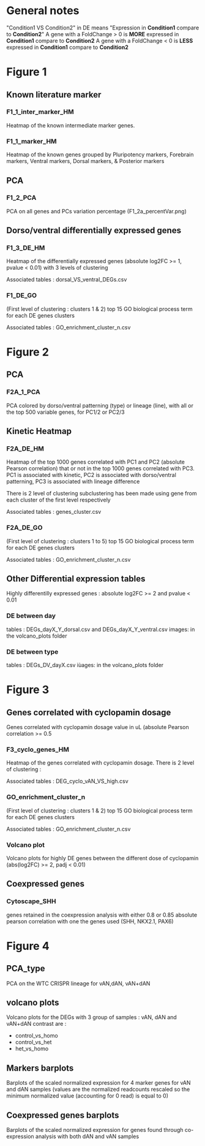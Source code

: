 # General notes
"Condition1 VS Condition2" in DE means "Expression in **Condition1** compare to **Condition2**"
A gene with a FoldChange > 0 is **MORE** expressed in **Condition1** compare to **Condition2**
A gene with a FoldChange < 0 is **LESS** expressed in **Condition1** compare to **Condition2**

# Figure 1

## Known literature marker
### F1_1_inter_marker_HM
Heatmap of the known intermediate marker genes.

### F1_1_marker_HM
Heatmap of the known genes grouped by Pluripotency markers, Forebrain markers, Ventral markers, Dorsal markers, & Posterior markers

## PCA
### F1_2_PCA
PCA on all genes and PCs variation percentage (F1_2a_percentVar.png)

## Dorso/ventral differentially expressed genes
### F1_3_DE_HM
Heatmap of the differentially expressed genes (absolute log2FC >= 1, pvalue < 0.01) with 3 levels of clustering

Associated tables : dorsal_VS_ventral_DEGs.csv

### F1_DE_GO
(First level of clustering : clusters 1 & 2) top 15 GO biological process term for each DE genes clusters

Associated tables : GO_enrichment_cluster_n.csv

# Figure 2

## PCA
### F2A_1_PCA
PCA colored by dorso/ventral patterning (type) or lineage (line), with all or the top 500 variable genes, for PC1/2 or PC2/3

## Kinetic Heatmap
### F2A_DE_HM
Heatmap of the top 1000 genes correlated with PC1 and PC2 (absolute Pearson correlation) that or not in the top 1000 genes correlated with PC3.
PC1 is associated with kinetic, PC2 is associated with dorso/ventral patterning, PC3 is associated with lineage difference

There is 2 level of clustering subclustering has been made using gene from each cluster of the first level respectively

Associated tables : genes_cluster.csv

### F2A_DE_GO
(First level of clustering : clusters 1 to 5) top 15 GO biological process term for each DE genes clusters

Associated tables : GO_enrichment_cluster_n.csv

## Other Differential expression tables
Highly differentilly expressed genes : absolute log2FC >= 2 and pvalue < 0.01

### DE between day
tables : DEGs_dayX_Y_dorsal.csv and DEGs_dayX_Y_ventral.csv
images: in the volcano_plots folder

### DE between type
tables : DEGs_DV_dayX.csv
iùages: in the volcano_plots folder

# Figure 3
## Genes correlated with cyclopamin dosage
Genes correlated with cyclopamin dosage value in uL (absolute Pearson correlation >= 0.5
### F3_cyclo_genes_HM
Heatmap of the genes correlated with cyclopamin dosage.
There is 2 level of clustering : 

Associated tables : DEG_cyclo_vAN_VS_high.csv

### GO_enrichment_cluster_n
(First level of clustering : clusters 1 & 2) top 15 GO biological process term for each DE genes clusters

Associated tables : GO_enrichment_cluster_n.csv

### Volcano plot
Volcano plots for highly DE genes between the different dose of cyclopamin (abs(log2FC) >= 2, padj < 0.01)

## Coexpressed genes
### Cytoscape_SHH
genes retained in the coexpression analysis with either 0.8 or 0.85 absolute pearson correlation with one the genes used (SHH, NKX2.1, PAX6)

# Figure 4
## PCA_type
PCA on the WTC CRISPR lineage for vAN,dAN, vAN+dAN

## volcano plots
Volcano plots for the DEGs with 3 group of samples : vAN, dAN and vAN+dAN
contrast are :
 * control_vs_homo
 * control_vs_het
 * het_vs_homo

## Markers barplots
Barplots of the scaled normalized expression for 4 marker genes for vAN and dAN samples
(values are the normalized readcounts rescaled so the minimum normalized value (accounting for 0 read) is equal to 0)

## Coexpressed genes barplots
Barplots of the scaled normalized expression for genes found through co-expression analysis with both dAN and vAN samples
